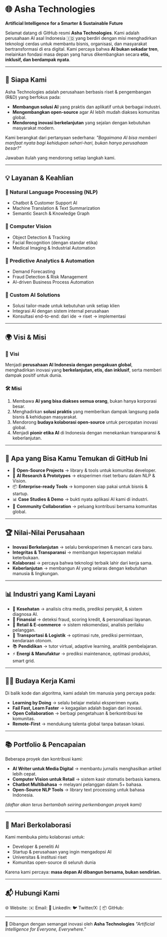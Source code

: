 # 🌐 Asha Technologies

**Artificial Intelligence for a Smarter & Sustainable Future**

Selamat datang di GitHub resmi **Asha Technologies**.
Kami adalah perusahaan AI asal Indonesia 🇮🇩 yang berdiri dengan misi menghadirkan teknologi cerdas untuk membantu bisnis, organisasi, dan masyarakat bertransformasi di era digital.
Kami percaya bahwa **AI bukan sekadar tren**, melainkan fondasi masa depan yang harus dikembangkan secara **etis, inklusif, dan berdampak nyata**.

---

## 🚀 Siapa Kami

Asha Technologies adalah perusahaan berbasis riset & pengembangan (R&D) yang berfokus pada:

* **Membangun solusi AI** yang praktis dan aplikatif untuk berbagai industri.
* **Mengembangkan open-source** agar AI lebih mudah diakses komunitas global.
* **Mendorong inovasi berkelanjutan** yang sejalan dengan kebutuhan masyarakat modern.

Kami berangkat dari pertanyaan sederhana:
*"Bagaimana AI bisa memberi manfaat nyata bagi kehidupan sehari-hari, bukan hanya perusahaan besar?"*

Jawaban itulah yang mendorong setiap langkah kami.

---

## 💡 Layanan & Keahlian

### 🔹 Natural Language Processing (NLP)

* Chatbot & Customer Support AI
* Machine Translation & Text Summarization
* Semantic Search & Knowledge Graph

### 🔹 Computer Vision

* Object Detection & Tracking
* Facial Recognition (dengan standar etika)
* Medical Imaging & Industrial Automation

### 🔹 Predictive Analytics & Automation

* Demand Forecasting
* Fraud Detection & Risk Management
* AI-driven Business Process Automation

### 🔹 Custom AI Solutions

* Solusi tailor-made untuk kebutuhan unik setiap klien
* Integrasi AI dengan sistem internal perusahaan
* Konsultasi end-to-end: dari ide → riset → implementasi

---

## 🌍 Visi & Misi

### 🎯 Visi

Menjadi **perusahaan AI Indonesia dengan pengakuan global**, menghadirkan inovasi yang **berkelanjutan, etis, dan inklusif**, serta memberi dampak positif untuk dunia.

### 🛠️ Misi

1. Membawa **AI yang bisa diakses semua orang**, bukan hanya korporasi besar.
2. Menghadirkan **solusi praktis** yang memberikan dampak langsung pada bisnis & kehidupan masyarakat.
3. Mendorong **budaya kolaborasi open-source** untuk percepatan inovasi global.
4. Menjadi **pionir etika AI** di Indonesia dengan menekankan transparansi & keberlanjutan.

---

## 📂 Apa yang Bisa Kamu Temukan di GitHub Ini

* 🔗 **Open-Source Projects** → library & tools untuk komunitas developer.
* 🧪 **AI Research & Prototypes** → eksperimen riset terbaru dalam NLP & Vision.
* 📦 **Enterprise-ready Tools** → komponen siap pakai untuk bisnis & startup.
* 📊 **Case Studies & Demo** → bukti nyata aplikasi AI kami di industri.
* 🤝 **Community Collaboration** → peluang kontribusi bersama komunitas global.

---

## 🏆 Nilai-Nilai Perusahaan

* **Inovasi Berkelanjutan** → selalu bereksperimen & mencari cara baru.
* **Integritas & Transparansi** → membangun kepercayaan melalui keterbukaan.
* **Kolaborasi** → percaya bahwa teknologi terbaik lahir dari kerja sama.
* **Keberlanjutan** → membangun AI yang selaras dengan kebutuhan manusia & lingkungan.

---

## 📊 Industri yang Kami Layani

* 🏥 **Kesehatan** → analisis citra medis, prediksi penyakit, & sistem diagnosa AI.
* 🏦 **Finansial** → deteksi fraud, scoring kredit, & personalisasi layanan.
* 🛒 **Retail & E-commerce** → sistem rekomendasi, analisis perilaku pelanggan.
* 🚗 **Transportasi & Logistik** → optimasi rute, prediksi permintaan, kendaraan otonom.
* 📚 **Pendidikan** → tutor virtual, adaptive learning, analitik pembelajaran.
* ⚡ **Energi & Manufaktur** → prediksi maintenance, optimasi produksi, smart grid.

---

## 🧑‍💻 Budaya Kerja Kami

Di balik kode dan algoritma, kami adalah tim manusia yang percaya pada:

* **Learning by Doing** → selalu belajar melalui eksperimen nyata.
* **Fail Fast, Learn Faster** → kegagalan adalah bagian dari inovasi.
* **Open Collaboration** → berbagi pengetahuan & berkontribusi ke komunitas.
* **Remote-First** → mendukung talenta global tanpa batasan lokasi.

---

## 📚 Portfolio & Pencapaian

Beberapa proyek dan kontribusi kami:

* **AI Writer untuk Media Digital** → membantu jurnalis menghasilkan artikel lebih cepat.
* **Computer Vision untuk Retail** → sistem kasir otomatis berbasis kamera.
* **Chatbot Multibahasa** → melayani pelanggan dalam 5+ bahasa.
* **Open-Source NLP Tools** → library text processing untuk bahasa Indonesia.

*(daftar akan terus bertambah seiring perkembangan proyek kami)*

---

## 🤝 Mari Berkolaborasi

Kami membuka pintu kolaborasi untuk:

* Developer & peneliti AI
* Startup & perusahaan yang ingin mengadopsi AI
* Universitas & institusi riset
* Komunitas open-source di seluruh dunia

Karena kami percaya: **masa depan AI dibangun bersama, bukan sendirian.**

---

## 📬 Hubungi Kami

🌐 Website:
✉️ Email: 
💼 LinkedIn: 
🐦 Twitter/X: [
📦 GitHub: 

---

💙 Dibangun dengan semangat inovasi oleh **Asha Technologies**
*"Artificial Intelligence for Everyone, Everywhere."*
